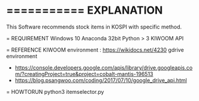 ===========
EXPLANATION
===========
This Software recommends stock items in KOSPI with specific method.

= REQUIREMENT
Windows 10
Anaconda 32bit
Python > 3
KIWOOM API

= REFERENCE
KIWOOM environment : https://wikidocs.net/4230
gdrive environment
- https://console.developers.google.com/apis/library/drive.googleapis.com/?creatingProject=true&project=cobalt-mantis-196513
- https://blog.psangwoo.com/coding/2017/07/10/google_drive_api.html

= HOWTORUN
python3 itemselector.py

